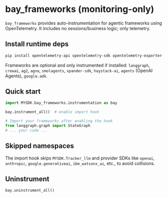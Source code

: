 # bay_frameworks (monitoring-only)

`bay_frameworks` provides auto-instrumentation for agentic frameworks using OpenTelemetry. It includes no sessions/business logic; only telemetry.

## Install runtime deps

```bash
pip install opentelemetry-api opentelemetry-sdk opentelemetry-exporter-otlp wrapt packaging
```

Frameworks are optional and only instrumented if installed: `langgraph`, `crewai`, `ag2`, `agno`, `smolagents`, `xpander-sdk`, `haystack-ai`, `agents` (OpenAI Agents), `google.adk`.

## Quick start

```python
import MYSDK.bay_frameworks.instrumentation as bay

bay.instrument_all()  # enable import hook

# Import your frameworks after enabling the hook
from langgraph.graph import StateGraph
# ... your code ...
```

## Skipped namespaces

The import hook skips `MYSDK.Tracker_llm` and provider SDKs like `openai`, `anthropic`, `google.generativeai`, `ibm_watsonx_ai`, etc., to avoid collisions.

## Uninstrument

```python
bay.uninstrument_all()
```
